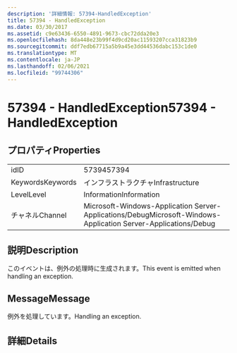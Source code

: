 ```yaml
---
description: '詳細情報: 57394-HandledException'
title: 57394 - HandledException
ms.date: 03/30/2017
ms.assetid: c9e63436-6550-4891-9673-cbc72dda20e3
ms.openlocfilehash: 8da448e23b99f4d9cd20ac11593207cca31823b9
ms.sourcegitcommit: ddf7edb67715a5b9a45e3dd44536dabc153c1de0
ms.translationtype: MT
ms.contentlocale: ja-JP
ms.lasthandoff: 02/06/2021
ms.locfileid: "99744306"
---
```

# <a name="57394---handledexception"></a><span data-ttu-id="5571b-103">57394 - HandledException</span><span class="sxs-lookup"><span data-stu-id="5571b-103">57394 - HandledException</span></span>

## <a name="properties"></a><span data-ttu-id="5571b-104">プロパティ</span><span class="sxs-lookup"><span data-stu-id="5571b-104">Properties</span></span>  
  
|||  
|-|-|  
|<span data-ttu-id="5571b-105">id</span><span class="sxs-lookup"><span data-stu-id="5571b-105">ID</span></span>|<span data-ttu-id="5571b-106">57394</span><span class="sxs-lookup"><span data-stu-id="5571b-106">57394</span></span>|  
|<span data-ttu-id="5571b-107">Keywords</span><span class="sxs-lookup"><span data-stu-id="5571b-107">Keywords</span></span>|<span data-ttu-id="5571b-108">インフラストラクチャ</span><span class="sxs-lookup"><span data-stu-id="5571b-108">Infrastructure</span></span>|  
|<span data-ttu-id="5571b-109">Level</span><span class="sxs-lookup"><span data-stu-id="5571b-109">Level</span></span>|<span data-ttu-id="5571b-110">Information</span><span class="sxs-lookup"><span data-stu-id="5571b-110">Information</span></span>|  
|<span data-ttu-id="5571b-111">チャネル</span><span class="sxs-lookup"><span data-stu-id="5571b-111">Channel</span></span>|<span data-ttu-id="5571b-112">Microsoft-Windows-Application Server-Applications/Debug</span><span class="sxs-lookup"><span data-stu-id="5571b-112">Microsoft-Windows-Application Server-Applications/Debug</span></span>|  
  
## <a name="description"></a><span data-ttu-id="5571b-113">説明</span><span class="sxs-lookup"><span data-stu-id="5571b-113">Description</span></span>  

 <span data-ttu-id="5571b-114">このイベントは、例外の処理時に生成されます。</span><span class="sxs-lookup"><span data-stu-id="5571b-114">This event is emitted when handling an exception.</span></span>  
  
## <a name="message"></a><span data-ttu-id="5571b-115">Message</span><span class="sxs-lookup"><span data-stu-id="5571b-115">Message</span></span>  

 <span data-ttu-id="5571b-116">例外を処理しています。</span><span class="sxs-lookup"><span data-stu-id="5571b-116">Handling an exception.</span></span>  
  
## <a name="details"></a><span data-ttu-id="5571b-117">詳細</span><span class="sxs-lookup"><span data-stu-id="5571b-117">Details</span></span>
